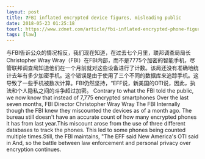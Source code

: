 ```yaml
---
layout: post
title: ?FBI inflated encrypted device figures, misleading public
date: 2018-05-23 01:25:18
tourl: https://www.zdnet.com/article/fbi-inflated-encrypted-phone-figures-misleading-public/
tags: [law]
---
```

与FBI告诉公众的情况相反，我们现在知道，在过去七个月里，联邦调查局局长Christopher Wray Wray（FBI）在FBI内部，而不是7775个加密的智能手机，尽管联邦调查局知道他们在一个月前就对这些设备进行了计数。该局还没有准确地统计去年有多少加密手机。这个错误是由于使用了三个不同的数据库来追踪手机。这导致了一些手机被数次计算。FBI仍然坚持，“EFF说，新美国的OTI说，因此，执法和个人隐私之间的斗争超过加密。
Contrary to what the FBI told the public, we now know that instead of 7,775 encrypted smartphones Over the last seven months, FBI Director Christopher Wray Wray The FBI Internally though the FBI knew they miscounted the devices as of a month ago. The bureau still doesn't have an accurate count of how many encrypted phones it has from last year.This miscount arose from the use of three different databases to track the phones. This led to some phones being counted multiple times.Still, the FBI maintains, "The EFF said New America's OTI said in And, so the battle between law enforcement and personal privacy over encryption continues.